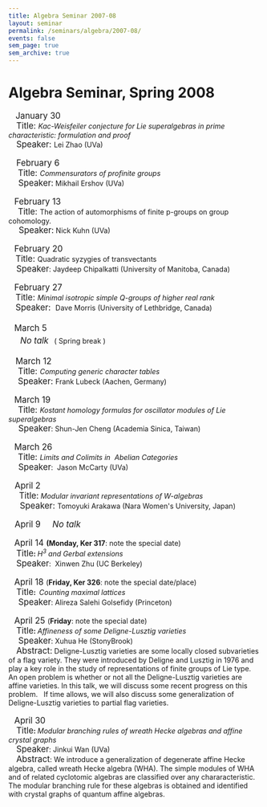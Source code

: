```yaml
---
title: Algebra Seminar 2007-08
layout: seminar
permalink: /seminars/algebra/2007-08/
events: false
sem_page: true
sem_archive: true
---
```


<h1 class="mt-2 mb-4">Algebra Seminar, Spring 2008</h1>


<big>&nbsp;&nbsp; January 30</big><br>
&nbsp;&nbsp;&nbsp; <big>Title: <small style="font-style: italic;">Kac-Weisfeiler
conjecture for
Lie superalgebras in prime characteristic: formulation and proof</small></big><br>
&nbsp;&nbsp;&nbsp; <big>Speaker: <small>Lei Zhao (UVa)<br>
<br>
&nbsp; &nbsp; <big>February 6<br>
&nbsp;&nbsp;&nbsp; Title: </big></small></big><span
 style="font-style: italic;">Commensurators of profinite groups<br>
&nbsp;&nbsp;&nbsp;&nbsp; </span><big>Speaker:</big> Mikhail Ershov
(UVa)<span style="font-style: italic;"><br>
</span><big><small><br>
</small></big>&nbsp;&nbsp; <big>February 13<br>
&nbsp;&nbsp;&nbsp; Title: </big>The action of automorphisms of finite
p-groups on group cohomology.
<br>
&nbsp;&nbsp;&nbsp;&nbsp;<big>
Speaker:</big> Nick Kuhn (UVa)<br>
&nbsp;
<br>
&nbsp;&nbsp; <big>February 20<br>
&nbsp;&nbsp; Title: <span style="font-style: italic;"></span></big>Quadratic
syzygies of transvectants <big><span style="font-style: italic;"></span><br>
</big>&nbsp;&nbsp;&nbsp; <big>Speaker</big>: Jaydeep Chipalkatti
(University of Manitoba, Canada)<br>
<br>
&nbsp;&nbsp; <big>February 27<br>
&nbsp;&nbsp; Title: </big><span style="font-style: italic;">Minimal
isotropic simple Q-groups of higher real rank</span><big><br>
&nbsp;&nbsp; Speaker:&nbsp; </big>Dave Morris (University of
Lethbridge, Canada)<br>
<br>
&nbsp;&nbsp; <big>March 5<big>&nbsp;&nbsp; </big><br>
&nbsp;&nbsp;&nbsp;&nbsp; <span style="font-style: italic;">No talk</span><big>&nbsp;
</big><small>(
Spring break )</small><br>
<br>
&nbsp;&nbsp; March 12<br>
&nbsp;&nbsp;&nbsp; Title: </big><span style="font-style: italic;">Computing
generic character tables</span><big><br>
&nbsp; &nbsp; Speaker: <small>Frank Lubeck</small></big> (Aachen,
Germany)<span style="font-weight: bold;"><br>
</span><br>
&nbsp;&nbsp; <big>March 19 <br>
&nbsp;&nbsp;&nbsp; Title: </big><span style="font-style: italic;">Kostant
homology formulas for oscillator
modules of Lie superalgebras</span><br>
&nbsp;&nbsp; &nbsp; <big>Speaker</big>: Shun-Jen Cheng (Academia
Sinica, Taiwan)<br>
<br>
&nbsp;&nbsp; <big>March 26 <br>
&nbsp;&nbsp;&nbsp; Title: </big><span style="font-style: italic;">Limits
and Colimits in</span><span
 style="font-family: monospace; font-style: italic;"> </span><span
 style="font-style: italic;">Abelian Categories
</span><br>
&nbsp;&nbsp; &nbsp; <big>Speaker</big>:&nbsp; Jason McCarty (UVa)<br>
<br>
&nbsp;&nbsp;<big> April 2</big><br>
&nbsp;&nbsp;&nbsp;<big>&nbsp; Title:</big> <span
 style="font-style: italic;">Modular
invariant&nbsp;representations&nbsp;of W-algebras</span><br>
&nbsp;<big>&nbsp;&nbsp;&nbsp; Speaker: </big>Tomoyuki Arakawa (Nara
Women's University, Japan)<br>
&nbsp;
<br>
&nbsp;&nbsp;<big> April 9&nbsp;&nbsp;&nbsp;&nbsp; <span
 style="font-style: italic;">No talk</span></big><br>
<br>
&nbsp;&nbsp; <big>April 14 </big><span style="font-weight: bold;">(Monday,
Ker 317</span>:
note the special date)<br>
&nbsp;&nbsp;&nbsp; <big>Title</big><span style="font-weight: bold;">: </span><span
 style="font-style: italic;">
H</span><sup class="moz-txt-sup" style="font-style: italic;">3</sup><span
 style="font-style: italic;"> and Gerbal extensions</span><span
 style="font-family: monospace;"><br>
</span>&nbsp;&nbsp;&nbsp; <big>Speaker</big>:&nbsp; Xinwen Zhu (UC
Berkeley)<br>
&nbsp;
<br>
&nbsp;&nbsp; <big>April 18 </big>(<span style="font-weight: bold;">Friday,
Ker 326</span>:
note the special date/place)<br>
&nbsp;&nbsp;&nbsp; <big>Title</big><span style="font-weight: bold;">:&nbsp;
</span><span style="font-style: italic;">Counting maximal lattices</span>
<br>
&nbsp;&nbsp;&nbsp;&nbsp; <big>Speaker</big>: Alireza Salehi Golsefidy
(Princeton)<br>
<br>
&nbsp;&nbsp; <big>April 25 </big>(<span style="font-weight: bold;">Friday</span>:
note the special date)<br>
&nbsp;&nbsp;&nbsp; <big>Title</big><span style="font-weight: bold;">: </span><span
 style="font-style: italic;">Affineness of some Deligne-Lusztig
varieties
</span><br>
&nbsp;&nbsp;&nbsp;&nbsp; <big>Speaker</big>: Xuhua He (StonyBrook)<br>
&nbsp;&nbsp;&nbsp; <big>Abstract:</big> Deligne-Lusztig varieties are
some locally closed subvarieties of a flag variety. They were
introduced by Deligne and Lusztig in 1976 and play a key role in the study of
representations of finite groups of Lie type. An open problem is
whether or not all the Deligne-Lusztig varieties are affine varieties.
In this talk, we will discuss some recent progress
on this problem. &nbsp; If time allows, we will also discuss some
generalization of Deligne-Lusztig varieties to partial flag varieties.
<br>
<br>
&nbsp;&nbsp; <big>April 30&nbsp; </big><br>
&nbsp;&nbsp;&nbsp; <big>Title</big><span style="font-weight: bold;">: </span><span
 style="font-style: italic;">Modular </span><span
 style="font-style: italic;">branching rules of</span><span
 style="font-weight: bold;"> </span><span style="font-style: italic;">wreath
Hecke algebras </span><span style="font-style: italic;">and affine
crystal graphs</span><span style="font-family: monospace;"><br>
</span>&nbsp;&nbsp;&nbsp; <big>Speaker</big>: Jinkui Wan (UVa)<br>
&nbsp;&nbsp;&nbsp; <big>Abstract</big>: We introduce a generalization
of degenerate affine Hecke algebra, called wreath Hecke algebra (WHA).
The simple modules of WHA and of related cyclotomic algebras are classified over any
chararacteristic. The modular branching rule for these algebras is
obtained and identified with crystal graphs of quantum affine algebras.<br>
<br>
<br>
<br>
<br>
</body>
</html>

